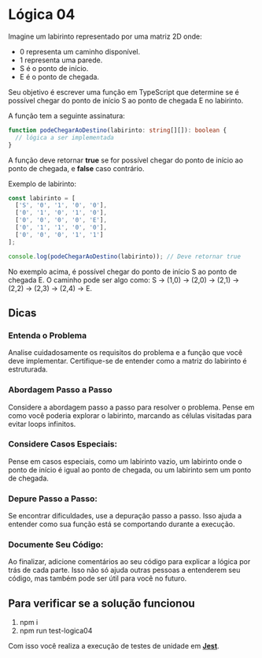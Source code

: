 # Lógica 04

Imagine um labirinto representado por uma matriz 2D onde:

* 0 representa um caminho disponível.
* 1 representa uma parede.
* S é o ponto de início.
* E é o ponto de chegada.

Seu objetivo é escrever uma função em TypeScript que determine se é possível chegar do ponto de início S ao ponto de chegada E no labirinto.

A função tem a seguinte assinatura:
```ts
function podeChegarAoDestino(labirinto: string[][]): boolean {
  // lógica a ser implementada
}

```

A função deve retornar **true** se for possível chegar do ponto de início ao ponto de chegada, e **false** caso contrário.

Exemplo de labirinto:

```ts
const labirinto = [
  ['S', '0', '1', '0', '0'],
  ['0', '1', '0', '1', '0'],
  ['0', '0', '0', '0', 'E'],
  ['0', '1', '1', '0', '0'],
  ['0', '0', '0', '1', '1']
];

console.log(podeChegarAoDestino(labirinto)); // Deve retornar true
```

No exemplo acima, é possível chegar do ponto de início S ao ponto de chegada E. O caminho pode ser algo como: S -> (1,0) -> (2,0) -> (2,1) -> (2,2) -> (2,3) -> (2,4) -> E.


## Dicas

### Entenda o Problema

Analise cuidadosamente os requisitos do problema e a função que você deve implementar. Certifique-se de entender como a matriz do labirinto é estruturada.

### Abordagem Passo a Passo

Considere a abordagem passo a passo para resolver o problema. Pense em como você poderia explorar o labirinto, marcando as células visitadas para evitar loops infinitos.

### Considere Casos Especiais:

Pense em casos especiais, como um labirinto vazio, um labirinto onde o ponto de início é igual ao ponto de chegada, ou um labirinto sem um ponto de chegada.

### Depure Passo a Passo:

Se encontrar dificuldades, use a depuração passo a passo. Isso ajuda a entender como sua função está se comportando durante a execução.

### Documente Seu Código:

Ao finalizar, adicione comentários ao seu código para explicar a lógica por trás de cada parte. Isso não só ajuda outras pessoas a entenderem seu código, mas também pode ser útil para você no futuro.

## Para verificar se a solução funcionou

1. npm i
2. npm run test-logica04

Com isso você realiza a execução de testes de unidade em [**Jest**](https://jestjs.io/pt-BR/).
